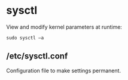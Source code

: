 # sysctl

View and modify kernel parameters at runtime:

    sudo sysctl –a

## /etc/sysctl.conf

Configuration file to make settings permanent.

